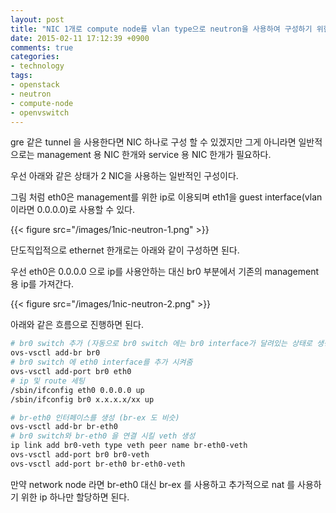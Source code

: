 ```yaml
---
layout: post
title: "NIC 1개로 compute node를 vlan type으로 neutron을 사용하여 구성하기 위한 팁"
date: 2015-02-11 17:12:39 +0900
comments: true
categories:
- technology
tags:
- openstack
- neutron
- compute-node
- openvswitch
---
```


gre 같은 tunnel 을 사용한다면 NIC 하나로 구성 할 수 있겠지만 그게 아니라면 일반적으로는 management 용 NIC 한개와 service 용 NIC 한개가 필요하다.

우선 아래와 같은 상태가 2 NIC을 사용하는 일반적인 구성이다. 

그림 처럼 eth0은 management를 위한 ip로 이용되며 eth1을 guest interface(vlan 이라면 0.0.0.0)로 사용할 수 있다.

{{< figure src="/images/1nic-neutron-1.png" >}}

단도직입적으로 ethernet 한개로는 아래와 같이 구성하면 된다.

우선 eth0은 0.0.0.0 으로 ip를 사용안하는 대신 br0 부분에서 기존의 management용 ip를 가져간다.

{{< figure src="/images/1nic-neutron-2.png" >}}

아래와 같은 흐름으로 진행하면 된다.

``` bash
# br0 switch 추가 (자동으로 br0 switch 에는 br0 interface가 달려있는 상태로 생성됨)
ovs-vsctl add-br br0
# br0 switch 에 eth0 interface를 추가 시켜줌
ovs-vsctl add-port br0 eth0
# ip 및 route 세팅
/sbin/ifconfig eth0 0.0.0.0 up
/sbin/ifconfig br0 x.x.x.x/xx up

# br-eth0 인터페이스를 생성 (br-ex 도 비슷)
ovs-vsctl add-br br-eth0
# br0 switch와 br-eth0 을 연결 시킬 veth 생성
ip link add br0-veth type veth peer name br-eth0-veth
ovs-vsctl add-port br0 br0-veth
ovs-vsctl add-port br-eth0 br-eth0-veth
```

만약 network node 라면 br-eth0 대신 br-ex 를 사용하고 추가적으로 nat 를 사용하기 위한 ip 하나만 할당하면 된다.
